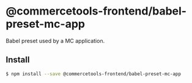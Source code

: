 # @commercetools-frontend/babel-preset-mc-app

Babel preset used by a MC application.

## Install

```bash
$ npm install --save @commercetools-frontend/babel-preset-mc-app
```
